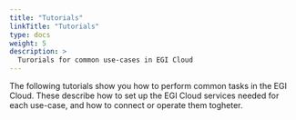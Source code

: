 ```yaml
---
title: "Tutorials"
linkTitle: "Tutorials"
type: docs
weight: 5
description: >
  Turorials for common use-cases in EGI Cloud
---
```


The following tutorials show you how to perform common tasks in the EGI Cloud.
These describe how to set up the EGI Cloud services needed for each use-case,
and how to connect or operate them togheter.
